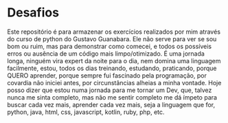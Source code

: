 # Desafios
Este repositório é para armazenar os exercícios realizados por mim através do curso de python do Gustavo Guanabara.
Ele não serve para ver se sou bom ou ruim, mas para demonstrar como comecei, e todos os possíveis erros ou ausência de um código mais limpo/otimizado.
É uma jornada longa, ninguém vira expert da noite para o dia, nem domina uma linguagem facilmente, estou, todos os dias treinando, estudando, praticando, porque QUERO aprender,
porque sempre fui fascinado pela programação, por covardia não iniciei antes, por circunstâncias alheias a minha vontade.
Hoje posso dizer que estou numa jornada para me tornar um Dev, que, talvez nunca me sinta completo, mas não me sentir completo me dá ímpeto para buscar cada vez mais, aprender cada
vez mais, seja a linguagem que for, python, java, html, css, javascript, kotlin, ruby, php, etc.
